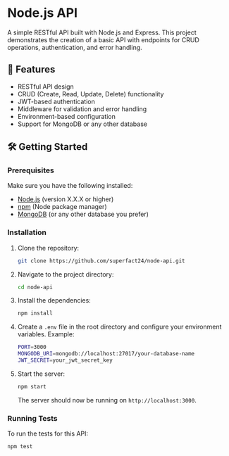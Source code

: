# Node.js API

A simple RESTful API built with Node.js and Express. This project demonstrates the creation of a basic API with endpoints for CRUD operations, authentication, and error handling.

## 📱 Features

- RESTful API design
- CRUD (Create, Read, Update, Delete) functionality
- JWT-based authentication
- Middleware for validation and error handling
- Environment-based configuration
- Support for MongoDB or any other database

## 🛠️ Getting Started

### Prerequisites

Make sure you have the following installed:

- [Node.js](https://nodejs.org/) (version X.X.X or higher)
- [npm](https://www.npmjs.com/) (Node package manager)
- [MongoDB](https://www.mongodb.com/) (or any other database you prefer)

### Installation

1. Clone the repository:
    ```bash
    git clone https://github.com/superfact24/node-api.git
    ```

2. Navigate to the project directory:
    ```bash
    cd node-api
    ```

3. Install the dependencies:
    ```bash
    npm install
    ```

4. Create a `.env` file in the root directory and configure your environment variables. Example:
    ```bash
    PORT=3000
    MONGODB_URI=mongodb://localhost:27017/your-database-name
    JWT_SECRET=your_jwt_secret_key
    ```

5. Start the server:
    ```bash
    npm start
    ```

   The server should now be running on `http://localhost:3000`.

### Running Tests

To run the tests for this API:
```bash
npm test
